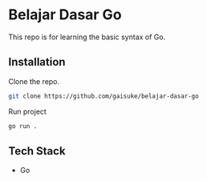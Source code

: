 # Belajar Dasar Go

This repo is for learning the basic syntax of Go.

## Installation

Clone the repo.

```bash
git clone https://github.com/gaisuke/belajar-dasar-go
```

Run project 

```bash
go run .
```

## Tech Stack

- Go
